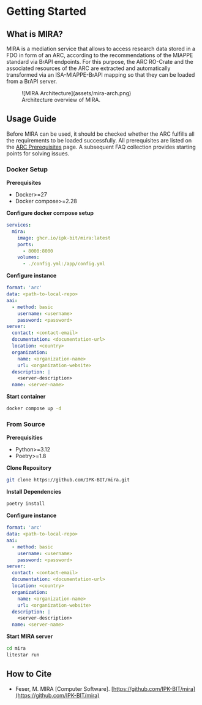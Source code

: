 # Getting Started

## What is MIRA?

MIRA is a mediation service that allows to access research data stored in a FDO in form of an ARC, according to the recommendations of the MIAPPE standard via BrAPI endpoints. For this purpose, the ARC RO-Crate and the associated resources of the ARC are extracted and automatically transformed via an ISA-MIAPPE-BrAPI mapping so that they can be loaded from a BrAPI server.

<figure markdown="span">
![MIRA Architecture](assets/mira-arch.png)
  <figcaption>Architecture overview of MIRA.</figcaption>
</figure>

## Usage Guide

Before MIRA can be used, it should be checked whether the ARC fulfills all the requirements to be loaded successfully. All prerequisites are listed on the [ARC Prerequisites](arc-prerequisites) page. A subsequent FAQ collection provides starting points for solving issues.

### Docker Setup

**Prerequisites**

- Docker>=27
- Docker compose>=2.28

**Configure docker compose setup**
```yml linenums="1" title="docker-compose.yml"
services:
  mira:
    image: ghcr.io/ipk-bit/mira:latest
    ports:
      - 8000:8000
    volumes:
      - ./config.yml:/app/config.yml
```

**Configure instance**

```yml linenums="1" title="./config.yml"
format: 'arc'
data: <path-to-local-repo>
aai:
  - method: basic
    username: <username>
    password: <password>
server:
  contact: <contact-email>
  documentation: <documentation-url>
  location: <country>
  organization: 
    name: <organization-name>
    url: <organization-website>
  description: |
    <server-description>
  name: <server-name>
```

**Start container**
```bash
docker compose up -d
```

### From Source

**Prerequisities**

- Python>=3.12
- Poetry>=1.8

**Clone Repository**
```bash
git clone https://github.com/IPK-BIT/mira.git
```

**Install Dependencies**
```bash
poetry install
```

**Configure instance**

```yml linenums="1" title="./config.yml"
format: 'arc'
data: <path-to-local-repo>
aai:
  - method: basic
    username: <username>
    password: <password>
server:
  contact: <contact-email>
  documentation: <documentation-url>
  location: <country>
  organization: 
    name: <organization-name>
    url: <organization-website>
  description: |
    <server-description>
  name: <server-name>
```

**Start MIRA server**
```bash
cd mira
litestar run 
```

## How to Cite

- Feser, M. MIRA [Computer Software]. [https://github.com/IPK-BIT/mira](https://github.com/IPK-BIT/mira)